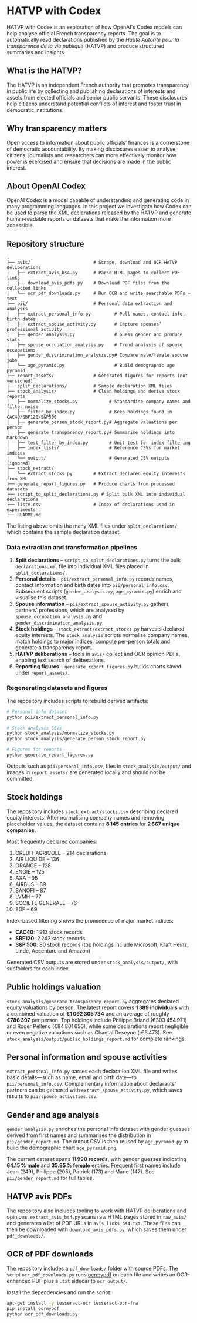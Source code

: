 # HATVP with Codex

HATVP with Codex is an exploration of how OpenAI's Codex models can help analyse official French transparency reports. The goal is to automatically read declarations published by the *Haute Autorité pour la transparence de la vie publique* (HATVP) and produce structured summaries and insights.

## What is the HATVP?

The HATVP is an independent French authority that promotes transparency in public life by collecting and publishing declarations of interests and assets from elected officials and senior public servants. These disclosures help citizens understand potential conflicts of interest and foster trust in democratic institutions.

## Why transparency matters

Open access to information about public officials’ finances is a cornerstone of democratic accountability. By making disclosures easier to analyse, citizens, journalists and researchers can more effectively monitor how power is exercised and ensure that decisions are made in the public interest.

## About OpenAI Codex

OpenAI Codex is a model capable of understanding and generating code in many programming languages. In this project we investigate how Codex can be used to parse the XML declarations released by the HATVP and generate human‑readable reports or datasets that make the information more accessible.

## Repository structure

```text
.
├── avis/                        # Scrape, download and OCR HATVP deliberations
│   ├── extract_avis_bs4.py      # Parse HTML pages to collect PDF links
│   ├── download_avis_pdfs.py    # Download PDF files from the collected links
│   └── ocr_pdf_downloads.py     # Run OCR and write searchable PDFs + text
├── pii/                         # Personal data extraction and analysis
│   ├── extract_personal_info.py         # Pull names, contact info, birth dates
│   ├── extract_spouse_activity.py       # Capture spouses’ professional activity
│   ├── gender_analysis.py               # Guess gender and produce stats
│   ├── spouse_occupation_analysis.py    # Trend analysis of spouse occupations
│   ├── gender_discrimination_analysis.py# Compare male/female spouse jobs
│   └── age_pyramid.py                   # Build demographic age pyramid
├── report_assets/               # Generated figures for reports (not versioned)
├── split_declarations/          # Sample declaration XML files
├── stock_analysis/              # Clean holdings and derive stock reports
│   ├── normalize_stocks.py            # Standardise company names and filter noise
│   ├── filter_by_index.py             # Keep holdings found in CAC40/SBF120/S&P500
│   ├── generate_person_stock_report.py# Aggregate valuations per person
│   ├── generate_transparency_report.py# Summarise holdings into Markdown
│   ├── test_filter_by_index.py        # Unit test for index filtering
│   ├── index_lists/                   # Reference CSVs for market indices
│   └── output/                        # Generated CSV outputs (ignored)
├── stock_extract/
│   └── extract_stocks.py        # Extract declared equity interests from XML
├── generate_report_figures.py   # Produce charts from processed datasets
├── script_to_split_declarations.py # Split bulk XML into individual declarations
├── liste.csv                    # Index of declarations used in experiments
└── README.md
```

The listing above omits the many XML files under `split_declarations/`, which contains the sample declaration dataset.

### Data extraction and transformation pipelines

1. **Split declarations** – `script_to_split_declarations.py` turns the bulk `declarations.xml` file into individual XML files placed in `split_declarations/`.
2. **Personal details** – `pii/extract_personal_info.py` records names, contact information and birth dates into `pii/personal_info.csv`. Subsequent scripts (`gender_analysis.py`, `age_pyramid.py`) enrich and visualise this dataset.
3. **Spouse information** – `pii/extract_spouse_activity.py` gathers partners' professions, which are analysed by `spouse_occupation_analysis.py` and `gender_discrimination_analysis.py`.
4. **Stock holdings** – `stock_extract/extract_stocks.py` harvests declared equity interests. The `stock_analysis` scripts normalise company names, match holdings to major indices, compute per‑person totals and generate a transparency report.
5. **HATVP deliberations** – tools in `avis/` collect and OCR opinion PDFs, enabling text search of deliberations.
6. **Reporting figures** – `generate_report_figures.py` builds charts saved under `report_assets/`.

### Regenerating datasets and figures

The repository includes scripts to rebuild derived artifacts:

```bash
# Personal info dataset
python pii/extract_personal_info.py

# Stock analysis CSVs
python stock_analysis/normalize_stocks.py
python stock_analysis/generate_person_stock_report.py

# Figures for reports
python generate_report_figures.py
```

Outputs such as `pii/personal_info.csv`, files in `stock_analysis/output/` and images in `report_assets/` are generated locally and should not be committed.

## Stock holdings

The repository includes `stock_extract/stocks.csv` describing declared equity interests. After normalising company names and removing placeholder values, the dataset contains **8 145 entries** for **2 667 unique companies**.

Most frequently declared companies:

1. CREDIT AGRICOLE – 214 declarations
2. AIR LIQUIDE – 136
3. ORANGE – 128
4. ENGIE – 125
5. AXA – 95
6. AIRBUS – 89
7. SANOFI – 87
8. LVMH – 77
9. SOCIETE GENERALE – 76
10. EDF – 69

Index-based filtering shows the prominence of major market indices:

- **CAC40**: 1 913 stock records
- **SBF120**: 2 242 stock records
- **S&P 500**: 80 stock records (top holdings include Microsoft, Kraft Heinz, Linde, Accenture and Amazon)

Generated CSV outputs are stored under `stock_analysis/output/`, with subfolders for each index.

## Public holdings valuation

`stock_analysis/generate_transparency_report.py` aggregates declared equity valuations by person. The latest report covers **1 389 individuals** with a combined valuation of **€1 092 305 734** and an average of roughly **€786 397** per person. Top holdings include Philippe Briand (€303 454 971) and Roger Pellenc (€84 801 656), while some declarations report negligible or even negative valuations such as Chantal Deseyne (‑€3 473). See `stock_analysis/output/public_holdings_report.md` for complete rankings.

## Personal information and spouse activities

`extract_personal_info.py` parses each declaration XML file and writes basic
details—such as name, email and birth date—to `pii/personal_info.csv`.
Complementary information about declarants' partners can be gathered with
`extract_spouse_activity.py`, which saves results to
`pii/spouse_activities.csv`.

## Gender and age analysis

`gender_analysis.py` enriches the personal info dataset with gender
guesses derived from first names and summarises the distribution in
`pii/gender_report.md`. The output CSV is then reused by
`age_pyramid.py` to build the demographic chart `age_pyramid.png`.

The current dataset spans **11 990 records**, with gender guesses indicating **64.15 % male** and **35.85 % female** entries. Frequent first names include Jean (249), Philippe (205), Patrick (173) and Marie (147). See `pii/gender_report.md` for full tables.

## HATVP avis PDFs

The repository also includes tooling to work with HATVP deliberations and
opinions. `extract_avis_bs4.py` scans raw HTML pages stored in
`raw_avis/` and generates a list of PDF URLs in `avis_links_bs4.txt`.
These files can then be downloaded with `download_avis_pdfs.py`, which
saves them under `pdf_downloads/`.

## OCR of PDF downloads

The repository includes a `pdf_downloads/` folder with source PDFs. The script
`ocr_pdf_downloads.py` runs [ocrmypdf](https://ocrmypdf.readthedocs.io/) on
each file and writes an OCR-enhanced PDF plus a `.txt` sidecar to
`ocr_output/`.

Install the dependencies and run the script:

```bash
apt-get install -y tesseract-ocr tesseract-ocr-fra
pip install ocrmypdf
python ocr_pdf_downloads.py
```

